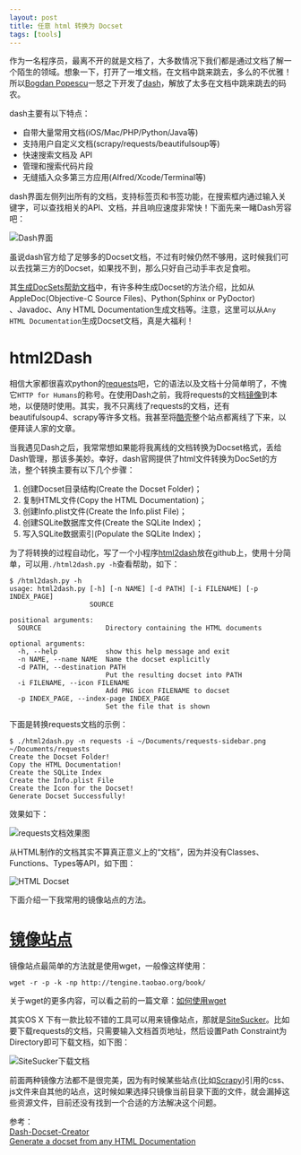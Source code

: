 ```yaml
---
layout: post
title: 任意 html 转换为 Docset
tags: [tools]
---
```


作为一名程序员，最离不开的就是文档了，大多数情况下我们都是通过文档了解一个陌生的领域。想象一下，打开了一堆文档，在文档中跳来跳去，多么的不优雅！所以[Bogdan Popescu](http://blog.kapeli.com/about)一怒之下开发了[dash](http://kapeli.com/dash)，解放了太多在文档中跳来跳去的码农。

dash主要有以下特点：

  * 自带大量常用文档(iOS/Mac/PHP/Python/Java等)
  * 支持用户自定义文档(scrapy/requests/beautifulsoup等)
  * 快速搜索文档及 API
  * 管理和搜索代码片段
  * 无缝插入众多第三方应用(Alfred/Xcode/Terminal等)

dash界面左侧列出所有的文档，支持标签页和书签功能，在搜索框内通过输入关键字，可以查找相关的API、文档，并且响应速度非常快！下面先来一睹Dash芳容吧：

![Dash界面](http://7q5cfr.com1.z0.glb.clouddn.com/dash_overview.png)

虽说dash官方给了足够多的Docset文档，不过有时候仍然不够用，这时候我们可以去找第三方的Docset，如果找不到，那么只好自己动手丰衣足食啦。

其[生成DocSets帮助文档](http://kapeli.com/docsets)中，有许多种生成Docset的方法介绍，比如从AppleDoc(Objective-C Source Files)、Python(Sphinx or PyDoctor)  
、Javadoc、Any HTML Documentation生成文档等。注意，这里可以从`Any HTML Documentation`生成Docset文档，真是大福利！

# html2Dash

相信大家都很喜欢python的[requests](http://python-requests.org/)吧，它的语法以及文档十分简单明了，不愧它`HTTP for Humans`的称号。在使用Dash之前，我将requests的文档[镜像](http://zhaofei.tk/2014/10/13/html2dash/#backup)到本地，以便随时使用。其实，我不只离线了requests的文档，还有beautifulsoup4、scrapy等许多文档。我甚至将[酷壳](http://coolshell.cn/)整个站点都离线了下来，以便拜读人家的文章。

当我遇见Dash之后，我常常想如果能将我离线的文档转换为Docset格式，丢给Dash管理，那该多美妙。幸好，dash官网提供了html文件转换为DocSet的方法，整个转换主要有以下几个步骤：

  1. 创建Docset目录结构(Create the Docset Folder)；
  2. 复制HTML文件(Copy the HTML Documentation)；
  3. 创建Info.plist文件(Create the Info.plist File)；
  4. 创建SQLite数据库文件(Create the SQLite Index)；
  5. 写入SQLite数据索引(Populate the SQLite Index)；

为了将转换的过程自动化，写了一个小程序[html2dash](https://github.com/xuelangZF/html2Dash)放在github上，使用十分简单，可以用`./html2dash.py -h`查看帮助，如下：
    
    $ /html2dash.py -h
    usage: html2dash.py [-h] [-n NAME] [-d PATH] [-i FILENAME] [-p INDEX_PAGE]
                        SOURCE
    
    positional arguments:
      SOURCE                Directory containing the HTML documents
    
    optional arguments:
      -h, --help            show this help message and exit
      -n NAME, --name NAME  Name the docset explicitly
      -d PATH, --destination PATH
                            Put the resulting docset into PATH
      -i FILENAME, --icon FILENAME
                            Add PNG icon FILENAME to docset
      -p INDEX_PAGE, --index-page INDEX_PAGE
                            Set the file that is shown
    

下面是转换requests文档的示例：
    
    $ ./html2dash.py -n requests -i ~/Documents/requests-sidebar.png ~/Documents/requests  
    Create the Docset Folder!  
    Copy the HTML Documentation!  
    Create the SQLite Index    
    Create the Info.plist File  
    Create the Icon for the Docset!  
    Generate Docset Successfully!  
    

效果如下：

![requests文档效果图](http://7q5cfr.com1.z0.glb.clouddn.com/request_dash.png)

从HTML制作的文档其实不算真正意义上的“文档”，因为并没有Classes、Functions、Types等API，如下图：

![HTML Docset](http://7q5cfr.com1.z0.glb.clouddn.com/docset_API.png)

下面介绍一下我常用的镜像站点的方法。

# [镜像站点](id:backup)

镜像站点最简单的方法就是使用wget，一般像这样使用：
    
    wget -r -p -k -np http://tengine.taobao.org/book/ 
    

关于wget的更多内容，可以看之前的一篇文章：[如何使用wget](https://xuelangzf.github.io/06-07-2013/use_wget.html)

其实OS X 下有一款比较不错的工具可以用来镜像站点，那就是[SiteSucker](http://sitesucker.us/home.html)。比如要下载requests的文档，只需要输入文档首页地址，然后设置Path Constraint为Directory即可下载文档，如下图：

![SiteSucker下载文档](http://7q5cfr.com1.z0.glb.clouddn.com/sitesucker.png)

前面两种镜像方法都不是很完美，因为有时候某些站点(比如[Scrapy](http://doc.scrapy.org/en/latest/index.html))引用的css、js文件来自其他的站点，这时候如果选择只镜像当前目录下面的文件，就会漏掉这些资源文件，目前还没有找到一个合适的方法解决这个问题。

参考：  
[Dash-Docset-Creator](https://github.com/ablfx/Dash-Docset-Creator)  
[Generate a docset from any HTML Documentation](http://kapeli.com/docsets)
